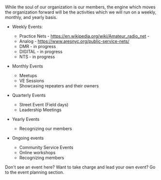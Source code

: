 While the soul of our organization is our members, the engine which moves the organization forward will be the activities which we will run on a weekly, monthly, and yearly basis.

* Weekly Events:
	* Practice Nets - https://en.wikipedia.org/wiki/Amateur_radio_net - 
	* Analog - https://www.aresnyc.org/public-service-nets/
	* DMR - in progress
	* DIGITAL - in progress
	* NTS - in progress

* Monthly Events
	* Meetups
	* VE Sessions
	* Showcasing repeaters and their owners

* Quarterly Events
	* Street Event (Field days)
	* Leadership Meetings

* Yearly Events
	* Recognizing our members
	
* Ongoing events
	* Community Service Events
	* Online workshops
	* Recognizing members
	
	
Don't see an event here? Want to take charge and lead your own event? Go to the event planning section.